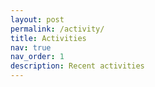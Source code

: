 ```yaml
---
layout: post
permalink: /activity/
title: Activities
nav: true
nav_order: 1
description: Recent activities
---
```

